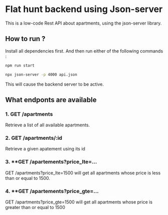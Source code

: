 # Flat hunt backend using Json-server

This is a low-code Rest API about apartments, using the json-server library. 

## How to run ? 

Install all dependencies first. And then run either of the following commands : 

```bash
npm run start
```

```bash
npx json-server -p 4000 api.json
```

This will cause the backend server to be active. 

## What endponts are available 

### 1. **GET /apartments**
Retrieve a list of all available apartments.

### 2. **GET /apartments/:id**
Retrieve a given apatement using its id

### 3. **GET /apartements?price_lte=...
GET /apartments?price_lte=1500 will get all apartments whose price is less than or equal to 1500.

### 4. **GET /apartements?price_gte=...
GET /apartments?price_gte=1500 will get all apartments whose price is greater than or equal to 1500
